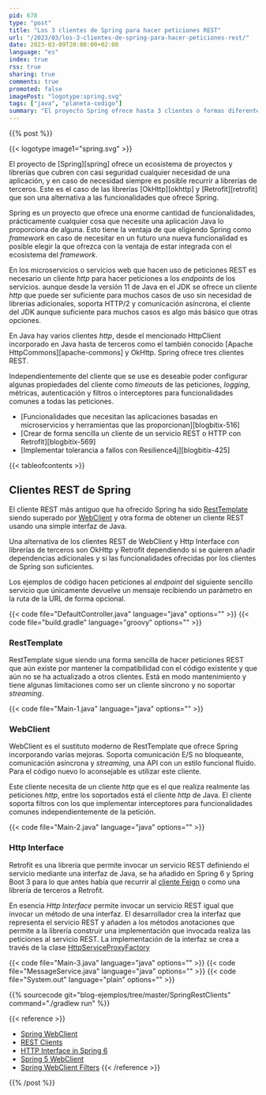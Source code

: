 ```yaml
---
pid: 678
type: "post"
title: "Los 3 clientes de Spring para hacer peticiones REST"
url: "/2023/03/los-3-clientes-de-spring-para-hacer-peticiones-rest/"
date: 2023-03-09T20:00:00+02:00
language: "es"
index: true
rss: true
sharing: true
comments: true
promoted: false
imagePost: "logotype:spring.svg"
tags: ["java", "planeta-codigo"]
summary: "El proyecto Spring ofrece hasta 3 clientes o formas diferentes para realizar peticiones a servicios REST. La ventaja de estos clientes es que no requieren de dependencias adicionales si se usa Spring y están integradas con el ecosistema de Spring y Spring Boot."
---
```


{{% post %}}

{{< logotype image1="spring.svg" >}}

El proyecto de [Spring][spring] ofrece un ecosistema de proyectos y librerías que cubren con casi seguridad cualquier necesidad de una aplicación, y en caso de necesidad siempre es posible recurrir a librerías de terceros. Este es el caso de las librerías [OkHttp][okhttp] y [Retrofit][retrofit] que son una alternativa a las funcionalidades que ofrece Spring.

Spring es un proyecto que ofrece una enorme cantidad de funcionalidades, prácticamente cualquier cosa que necesite una aplicación Java lo proporciona de alguna. Esto tiene la ventaja de que eligiendo Spring como _framework_ en caso de necesitar en un futuro una nueva funcionalidad es posible elegir la que ofrezca con la ventaja de estar integrada con el ecosistema del _framework_.

En los microservicios o servicios web que hacen uso de peticiones REST es necesario un cliente _http_ para hacer peticiones a los _endpoints_ de los servicios. aunque desde la versión 11 de Java en el JDK se ofrece un cliente _http_ que puede ser suficiente para muchos casos de uso sin necesidad de librerías adicionales, soporta HTTP/2 y comunicación asíncrona, el cliente del JDK aunque suficiente para muchos casos es algo más básico que otras opciones.

En Java hay varios clientes _http_, desde el mencionado HttpClient incorporado en Java hasta de terceros como el también conocido [Apache HttpCommons][apache-commons] y OkHttp. Spring ofrece tres clientes REST.

Independientemente del cliente que se use es deseable poder configurar algunas propiedades del cliente como _timeouts_ de las peticiones, _logging_, métricas, autenticación y filtros o interceptores para funcionalidades comunes a todas las peticiones.

* [Funcionalidades que necesitan las aplicaciones basadas en microservicios y herramientas que las proporcionan][blogbitix-516]
* [Crear de forma sencilla un cliente de un servicio REST o HTTP con Retrofit][blogbitix-569]
* [Implementar tolerancia a fallos con Resilience4j][blogbitix-425]

{{< tableofcontents >}}

## Clientes REST de Spring

El cliente REST más antiguo que ha ofrecido Spring ha sido [RestTemplate](spring-framework:org/springframework/web/client/RestTemplate.html) siendo superado por [WebClient](spring-framework:org/springframework/web/reactive/function/client/WebClient.html) y otra forma de obtener un cliente REST usando una simple interfaz de Java.

Una alternativa de los clientes REST de WebClient y Http Interface con librerías de terceros son OkHttp y Retrofit dependiendo si se quieren añadir dependencias adicionales y si las funcionalidades ofrecidas por los clientes de Spring son suficientes.

Los ejemplos de código hacen peticiones al _endpoint_ del siguiente sencillo servicio que únicamente devuelve un mensaje recibiendo un parámetro en la ruta de la URL de forma opcional.

{{< code file="DefaultController.java" language="java" options="" >}}
{{< code file="build.gradle" language="groovy" options="" >}}

### RestTemplate

RestTemplate sigue siendo una forma sencilla de hacer peticiones REST que aún existe por mantener la compatibilidad con el código existente y que aún no se ha actualizado a otros clientes. Está en modo mantenimiento y tiene algunas limitaciones como ser un cliente síncrono y no soportar _streaming_.

{{< code file="Main-1.java" language="java" options="" >}}

### WebClient

WebClient es el sustituto moderno de RestTemplate que ofrece Spring incorporando varias mejoras. Soporta comunicación E/S no bloqueante, comunicación asíncrona y *streaming*, una API con un estilo funcional fluído. Para el código nuevo lo aconsejable es utilizar este cliente.

Este cliente necesita de un cliente _http_ que es el que realiza realmente las peticiones _http_, entre los soportados está el cliente _http_ de Java. El cliente soporta filtros con los que implementar interceptores para funcionalidades comunes independientemente de la petición.

{{< code file="Main-2.java" language="java" options="" >}}

### Http Interface

Retrofit es una librería que permite invocar un servicio REST definiendo el servicio mediante una interfaz de Java, se ha añadido en Spring 6 y Spring Boot 3 para lo que antes había que recurrir al [cliente Feign](https://docs.spring.io/spring-cloud-openfeign/docs/current/reference/html/) o como una librería de terceros a Retrofit.

En esencia _Http Interface_ permite invocar un servicio REST igual que invocar un método de una interfaz. El desarrollador crea la interfaz que representa el servicio REST y añaden a los métodos anotaciones que permite a la librería construir una implementación que invocada realiza las peticiones al servicio REST. La implementación de la interfaz se crea a través de la clase [HttpServiceProxyFactory](spring-framework:org/springframework/web/service/invoker/HttpServiceProxyFactory.html)

{{< code file="Main-3.java" language="java" options="" >}}
{{< code file="MessageService.java" language="java" options="" >}}
{{< code file="System.out" language="plain" options="" >}}

{{% sourcecode git="blog-ejemplos/tree/master/SpringRestClients" command="./gradlew run" %}}

{{< reference >}}
* [Spring WebClient](https://docs.spring.io/spring-framework/docs/current/reference/html/web-reactive.html#webflux-client)
* [REST Clients](https://docs.spring.io/spring-framework/docs/current/reference/html/integration.html#rest-client-access)
* [HTTP Interface in Spring 6](https://www.baeldung.com/spring-6-http-interface)
* [Spring 5 WebClient](https://www.baeldung.com/spring-5-webclient)
* [Spring WebClient Filters](https://www.baeldung.com/spring-webclient-filters)
{{< /reference >}}

{{% /post %}}